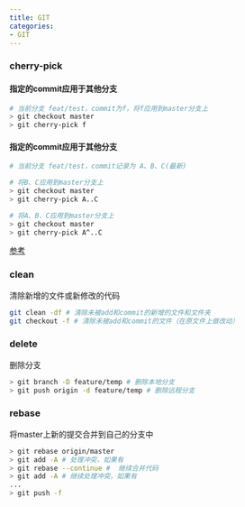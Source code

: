 ```yaml
---
title: GIT
categories: 
- GIT
---
```


### cherry-pick

#### 指定的commit应用于其他分支

```sh
# 当前分支 feat/test，commit为f，将f应用到master分支上
> git checkout master
> git cherry-pick f
```

#### 指定的commit应用于其他分支

```sh
# 当前分支 feat/test，commit记录为 A、B、C(最新)

# 将B、C应用到master分支上
> git checkout master
> git cherry-pick A..C

# 将A、B、C应用到master分支上
> git checkout master
> git cherry-pick A^..C
```

[参考](https://www.ruanyifeng.com/blog/2020/04/git-cherry-pick.html)

### clean

清除新增的文件或新修改的代码

```sh
git clean -df # 清除未被add和commit的新增的文件和文件夹
git checkout -f # 清除未被add和commit的文件（在原文件上做改动）
```

### delete

删除分支

```sh
> git branch -D feature/temp # 删除本地分支
> git push origin -d feature/temp # 删除远程分支
```

### rebase

将master上新的提交合并到自己的分支中

```sh
> git rebase origin/master
> git add -A # 处理冲突，如果有
> git rebase --continue #  继续合并代码
> git add -A # 继续处理冲突，如果有
...
> git push -f
```
